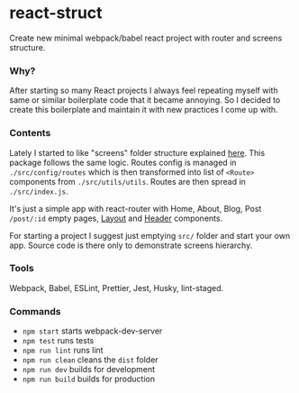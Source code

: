 # react-struct
Create new minimal webpack/babel react project with router and screens structure.

### Why?
After starting so many React projects I always feel repeating myself with same or similar boilerplate code that it became annoying.
So I decided to create this boilerplate and maintain it with new practices I come up with.

### Contents
Lately I started to like "screens" folder structure explained [here](https://gist.github.com/ryanflorence/daafb1e3cb8ad740b346).
This package follows the same logic.
Routes config is managed in `./src/config/routes` which is then transformed into list of `<Route>` components from `./src/utils/utils`. Routes are then spread in `./src/index.js`.

It's just a simple app with react-router with Home, About, Blog, Post `/post/:id` empty pages, [Layout](https://github.com/markzero/react-struct/blob/master/src/shared/components/Layout/index.js) and [Header](https://github.com/markzero/react-struct/blob/master/src/shared/components/Header/index.js) components.

For starting a project I suggest just emptying `src/` folder and start your own app. Source code is there only to demonstrate screens hierarchy.

### Tools
Webpack, Babel, ESLint, Prettier, Jest, Husky, lint-staged.

### Commands
* `npm start` starts webpack-dev-server
* `npm test` runs tests
* `npm run lint` runs lint
* `npm run clean` cleans the `dist` folder
* `npm run dev` builds for development
* `npm run build` builds for production
